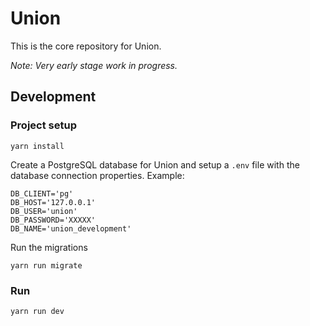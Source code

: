 # Union

This is the core repository for Union.

*Note: Very early stage work in progress.*

## Development

### Project setup
```
yarn install
```

Create a PostgreSQL database for Union and setup a `.env` file with the database connection properties. Example:
```
DB_CLIENT='pg'
DB_HOST='127.0.0.1'
DB_USER='union'
DB_PASSWORD='XXXXX'
DB_NAME='union_development'
```

Run the migrations
```
yarn run migrate
```

### Run
```
yarn run dev
```